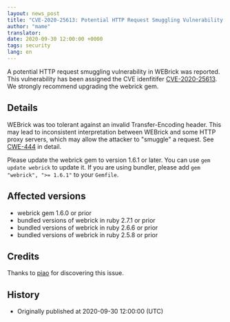 ```yaml
---
layout: news_post
title: "CVE-2020-25613: Potential HTTP Request Smuggling Vulnerability in WEBrick"
author: "mame"
translator:
date: 2020-09-30 12:00:00 +0000
tags: security
lang: en
---
```


A potential HTTP request smuggling vulnerability in WEBrick was reported. This vulnerability has been assigned the CVE idenfitifer [CVE-2020-25613](https://cve.mitre.org/cgi-bin/cvename.cgi?name=CVE-2020-25613). We strongly recommend upgrading the webrick gem.

## Details

WEBrick was too tolerant against an invalid Transfer-Encoding header. This may lead to inconsistent interpretation between WEBrick and some HTTP proxy servers, which may allow the attacker to "smuggle" a request. See [CWE-444](https://cwe.mitre.org/data/definitions/444.html) in detail.

Please update the webrick gem to version 1.6.1 or later.  You can use `gem update webrick` to update it.  If you are using bundler, please add `gem "webrick", ">= 1.6.1"` to your `Gemfile`.

## Affected versions

* webrick gem 1.6.0 or prior
* bundled versions of webrick in ruby 2.7.1 or prior
* bundled versions of webrick in ruby 2.6.6 or prior
* bundled versions of webrick in ruby 2.5.8 or prior

## Credits

Thanks to [piao](https://hackerone.com/piao) for discovering this issue.

## History

* Originally published at 2020-09-30 12:00:00 (UTC)
